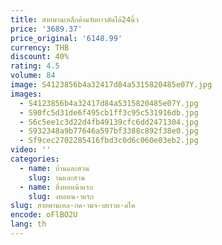 ```yaml
---
title: สายพานเหล็กด้ามจับยาวตัดได้24นิ้ว
price: '3689.37'
price_original: '6148.99'
currency: THB
discount: 40%
rating: 4.5
volume: 84
image: S4123856b4a32417d84a5315820485e07Y.jpg
images:
  - S4123856b4a32417d84a5315820485e07Y.jpg
  - S90fc5d31de6f495cb1ff3c95c531916db.jpg
  - S6c5ee1c3d22d4fb49139cfc6dd2471304.jpg
  - S932348a9b77646a597bf3388c892f38e0.jpg
  - Sf9cec2702285416fbd3c0d6c060e03eb2.jpg
video: ''
categories:
  - name: บ้านและสวน
    slug: านและสวน
  - name: สิ่งทอหน้าแรก
    slug: งทอหน-าแรก
slug: สายพานเหล-กด-ามจ-บยาวต-ดได
encode: oFlBO2U
lang: th
---
```

  